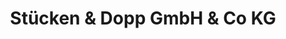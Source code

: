 ---
title: "Stücken & Dopp GmbH & Co KG"
url: /steinfurt/stuecken-und-dopp-gmbh-und-co-kg/
shop: Autowerkstatt
---